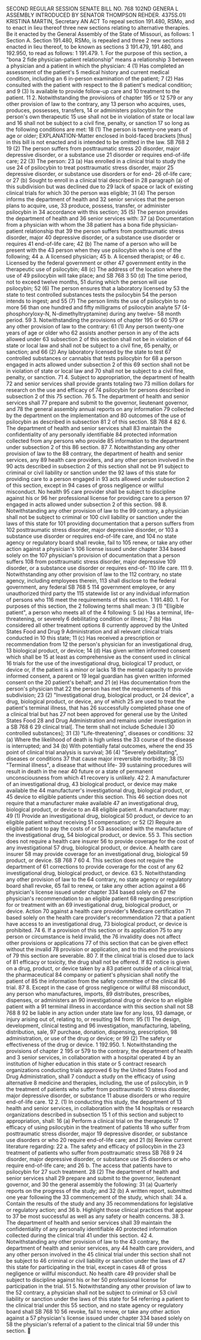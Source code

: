 SECOND REGULAR SESSION
SENATE BILL NO. 768
102ND GENERA L ASSEMBLY
INTRODUCED BY SENATOR THOMPSON REHDER.
4375S.01I KRISTINA MARTIN, Secretary
AN ACT
To repeal section 191.480, RSMo, and to enact in lieu thereof three new sections relating to
alternative therapies.
Be it enacted by the General Assembly of the State of Missouri, as follows:
1 Section A. Section 191.480, RSMo, is repealed and three
2 new sections enacted in lieu thereof, to be known as sections
3 191.479, 191.480, and 192.950, to read as follows:
1 191.479. 1. For the purpose of this section, a "bona
2 fide physician-patient relationship" means a relationship
3 between a physician and a patient in which the physician:
4 (1) Has completed an assessment of the patient's
5 medical history and current medical condition, including an
6 in-person examination of the patient;
7 (2) Has consulted with the patient with respect to the
8 patient's medical condition; and
9 (3) Is available to provide follow-up care and
10 treatment to the patient.
11 2. Notwithstanding the provisions of chapter 195 or
12 579 or any other provision of law to the contrary, any
13 person who acquires, uses, produces, possesses, transfers,
14 or administers psilocybin for the person's own therapeutic
15 use shall not be in violation of state or local law and
16 shall not be subject to a civil fine, penalty, or sanction
17 so long as the following conditions are met:
18 (1) The person is twenty-one years of age or older;
EXPLANATION-Matter enclosed in bold-faced brackets [thus] in this bill is not enacted
and is intended to be omitted in the law.
SB 768 2
19 (2) The person suffers from posttraumatic stress
20 disorder, major depressive disorder, or a substance use
21 disorder or requires end-of-life care;
22 (3) The person:
23 (a) Has enrolled in a clinical trial to study the use
24 of psilocybin to treat posttraumatic stress disorder, major
25 depressive disorder, or substance use disorders or for end-
26 of-life care; or
27 (b) Sought to enroll in a clinical trial described in
28 paragraph (a) of this subdivision but was declined due to
29 lack of space or lack of existing clinical trials for which
30 the person was eligible;
31 (4) The person informs the department of health and
32 senior services that the person plans to acquire, use,
33 produce, possess, transfer, or administer psilocybin in
34 accordance with this section;
35 (5) The person provides the department of health and
36 senior services with:
37 (a) Documentation from a physician with whom the
38 patient has a bona fide physician-patient relationship that
39 the person suffers from posttraumatic stress disorder, major
40 depressive disorder, or a substance use disorder or requires
41 end-of-life care;
42 (b) The name of a person who will be present with the
43 person when they use psilocybin who is one of the following;
44 a. A licensed physician;
45 b. A licensed therapist; or
46 c. Licensed by the federal government or other
47 government entity in the therapeutic use of psilocybin;
48 (c) The address of the location where the use of
49 psilocybin will take place; and
SB 768 3
50 (d) The time period, not to exceed twelve months,
51 during which the person will use psilocybin;
52 (6) The person ensures that a laboratory licensed by
53 the state to test controlled substances tests the psilocybin
54 the person intends to ingest; and
55 (7) The person limits the use of psilocybin to no more
56 than one hundred and fifty milligrams of psilocybin analyte
57 (4-phosphoryloxy-N, N-dimethyltryptamine) during any twelve-
58 month period.
59 3. Notwithstanding the provisions of chapter 195 or
60 579 or any other provision of law to the contrary:
61 (1) Any person twenty-one years of age or older who
62 assists another person in any of the acts allowed under
63 subsection 2 of this section shall not be in violation of
64 state or local law and shall not be subject to a civil fine,
65 penalty, or sanction; and
66 (2) Any laboratory licensed by the state to test
67 controlled substances or cannabis that tests psilocybin for
68 a person engaged in acts allowed under subsection 2 of this
69 section shall not be in violation of state or local law and
70 shall not be subject to a civil fine, penalty, or sanction.
71 4. Subject to appropriation, the department of health
72 and senior services shall provide grants totaling two
73 million dollars for research on the use and efficacy of
74 psilocybin for persons described in subsection 2 of this
75 section.
76 5. The department of health and senior services shall
77 prepare and submit to the governor, lieutenant governor, and
78 the general assembly annual reports on any information
79 collected by the department on the implementation and
80 outcomes of the use of psilocybin as described in subsection
81 2 of this section.
SB 768 4
82 6. The department of health and senior services shall
83 maintain the confidentiality of any personally identifiable
84 protected information collected from any persons who provide
85 information to the department under subsection 2 of this
86 section.
87 7. Notwithstanding any other provision of law to the
88 contrary, the department of health and senior services, any
89 health care providers, and any other person involved in the
90 acts described in subsection 2 of this section shall not be
91 subject to criminal or civil liability or sanction under the
92 laws of this state for providing care to a person engaged in
93 acts allowed under subsection 2 of this section, except in
94 cases of gross negligence or willful misconduct. No health
95 care provider shall be subject to discipline against his or
96 her professional license for providing care to a person
97 engaged in acts allowed under subsection 2 of this section.
98 8. Notwithstanding any other provision of law to the
99 contrary, a physician shall not be subject to criminal or
100 civil liability or sanction under the laws of this state for
101 providing documentation that a person suffers from
102 posttraumatic stress disorder, major depressive disorder, or
103 a substance use disorder or requires end-of-life care, and
104 no state agency or regulatory board shall revoke, fail to
105 renew, or take any other action against a physician's
106 license issued under chapter 334 based solely on the
107 physician's provision of documentation that a person suffers
108 from posttraumatic stress disorder, major depressive
109 disorder, or a substance use disorder or requires end-of-
110 life care.
111 9. Notwithstanding any other provision of law to the
112 contrary, no state agency, including employees therein,
113 shall disclose to the federal government, any federal
SB 768 5
114 government employee, or any unauthorized third party the
115 statewide list or any individual information of persons who
116 meet the requirements of this section.
1 191.480. 1. For purposes of this section, the
2 following terms shall mean:
3 (1) "Eligible patient", a person who meets all of the
4 following:
5 (a) Has a terminal, life-threatening, or severely
6 debilitating condition or illness;
7 (b) Has considered all other treatment options
8 currently approved by the United States Food and Drug
9 Administration and all relevant clinical trials conducted in
10 this state;
11 (c) Has received a prescription or recommendation from
12 the person's physician for an investigational drug,
13 biological product, or device;
14 (d) Has given written informed consent which shall be
15 at least as comprehensive as the consent used in clinical
16 trials for the use of the investigational drug, biological
17 product, or device or, if the patient is a minor or lacks
18 the mental capacity to provide informed consent, a parent or
19 legal guardian has given written informed consent on the
20 patient's behalf; and
21 (e) Has documentation from the person's physician that
22 the person has met the requirements of this subdivision;
23 (2) "Investigational drug, biological product, or
24 device", a drug, biological product, or device, any of which
25 are used to treat the patient's terminal illness, that has
26 successfully completed phase one of a clinical trial but has
27 not been approved for general use by the United States Food
28 and Drug Administration and remains under investigation in a
SB 768 6
29 clinical trial[. The term shall not include Schedule I
30 controlled substances];
31 (3) "Life-threatening", diseases or conditions:
32 (a) Where the likelihood of death is high unless the
33 course of the disease is interrupted; and
34 (b) With potentially fatal outcomes, where the end
35 point of clinical trial analysis is survival;
36 (4) "Severely debilitating", diseases or conditions
37 that cause major irreversible morbidity;
38 (5) "Terminal illness", a disease that without life-
39 sustaining procedures will result in death in the near
40 future or a state of permanent unconsciousness from which
41 recovery is unlikely.
42 2. A manufacturer of an investigational drug,
43 biological product, or device may make available the
44 manufacturer's investigational drug, biological product, or
45 device to eligible patients under this section. This
46 section does not require that a manufacturer make available
47 an investigational drug, biological product, or device to an
48 eligible patient. A manufacturer may:
49 (1) Provide an investigational drug, biological
50 product, or device to an eligible patient without receiving
51 compensation; or
52 (2) Require an eligible patient to pay the costs of or
53 associated with the manufacture of the investigational drug,
54 biological product, or device.
55 3. This section does not require a health care insurer
56 to provide coverage for the cost of any investigational
57 drug, biological product, or device. A health care insurer
58 may provide coverage for an investigational drug, biological
59 product, or device.
SB 768 7
60 4. This section does not require the department of
61 corrections to provide coverage for the cost of any
62 investigational drug, biological product, or device.
63 5. Notwithstanding any other provision of law to the
64 contrary, no state agency or regulatory board shall revoke,
65 fail to renew, or take any other action against a
66 physician's license issued under chapter 334 based solely on
67 the physician's recommendation to an eligible patient
68 regarding prescription for or treatment with an
69 investigational drug, biological product, or device. Action
70 against a health care provider's Medicare certification
71 based solely on the health care provider's recommendation
72 that a patient have access to an investigational drug,
73 biological product, or device is prohibited.
74 6. If a provision of this section or its application
75 to any person or circumstance is held invalid, the
76 invalidity does not affect other provisions or applications
77 of this section that can be given effect without the invalid
78 provision or application, and to this end the provisions of
79 this section are severable.
80 7. If the clinical trial is closed due to lack of
81 efficacy or toxicity, the drug shall not be offered. If
82 notice is given on a drug, product, or device taken by a
83 patient outside of a clinical trial, the pharmaceutical
84 company or patient's physician shall notify the patient of
85 the information from the safety committee of the clinical
86 trial.
87 8. Except in the case of gross negligence or willful
88 misconduct, any person who manufactures, imports,
89 distributes, prescribes, dispenses, or administers an
90 investigational drug or device to an eligible patient with a
91 terminal illness in accordance with this section shall not
SB 768 8
92 be liable in any action under state law for any loss,
93 damage, or injury arising out of, relating to, or resulting
94 from:
95 (1) The design, development, clinical testing and
96 investigation, manufacturing, labeling, distribution, sale,
97 purchase, donation, dispensing, prescription,
98 administration, or use of the drug or device; or
99 (2) The safety or effectiveness of the drug or device.
1 192.950. 1. Notwithstanding the provisions of chapter
2 195 or 579 to the contrary, the department of health and
3 senior services, in collaboration with a hospital operated
4 by an institution of higher education in this state or
5 contract research organizations conducting trials approved
6 by the United States Food and Drug Administration, shall
7 conduct a study on the efficacy of using alternative
8 medicine and therapies, including, the use of psilocybin, in
9 the treatment of patients who suffer from posttraumatic
10 stress disorder, major depressive disorder, or substance
11 abuse disorders or who require end-of-life care.
12 2. (1) In conducting this study, the department of
13 health and senior services, in collaboration with the
14 hospitals or research organizations described in subsection
15 1 of this section and subject to appropriation, shall:
16 (a) Perform a clinical trial on the therapeutic
17 efficacy of using psilocybin in the treatment of patients
18 who suffer from posttraumatic stress disorder, major
19 depressive disorder, or substance use disorders or who
20 require end-of-life care; and
21 (b) Review current literature regarding:
22 a. The safety and efficacy of psilocybin in the
23 treatment of patients who suffer from posttraumatic stress
SB 768 9
24 disorder, major depressive disorder, or substance use
25 disorders or who require end-of-life care; and
26 b. The access that patients have to psilocybin for
27 such treatment.
28 (2) The department of health and senior services shall
29 prepare and submit to the governor, lieutenant governor, and
30 the general assembly the following:
31 (a) Quarterly reports on the progress of the study; and
32 (b) A written report, submitted one year following the
33 commencement of the study, which shall:
34 a. Contain the results of the study and any
35 recommendations for legislative or regulatory action; and
36 b. Highlight those clinical practices that appear to
37 be most successful as well as any safety or health concerns.
38 3. The department of health and senior services shall
39 maintain the confidentiality of any personally identifiable
40 protected information collected during the clinical trial
41 under this section.
42 4. Notwithstanding any other provision of law to the
43 contrary, the department of health and senior services, any
44 health care providers, and any other person involved in the
45 clinical trial under this section shall not be subject to
46 criminal or civil liability or sanction under the laws of
47 this state for participating in the trial, except in cases
48 of gross negligence or willful misconduct. No health care
49 provider shall be subject to discipline against his or her
50 professional license for participation in the trial.
51 5. Notwithstanding any other provision of law to the
52 contrary, a physician shall not be subject to criminal or
53 civil liability or sanction under the laws of this state for
54 referring a patient to the clinical trial under this
55 section, and no state agency or regulatory board shall
SB 768 10
56 revoke, fail to renew, or take any other action against a
57 physician's license issued under chapter 334 based solely on
58 the physician's referral of a patient to the clinical trial
59 under this section.
